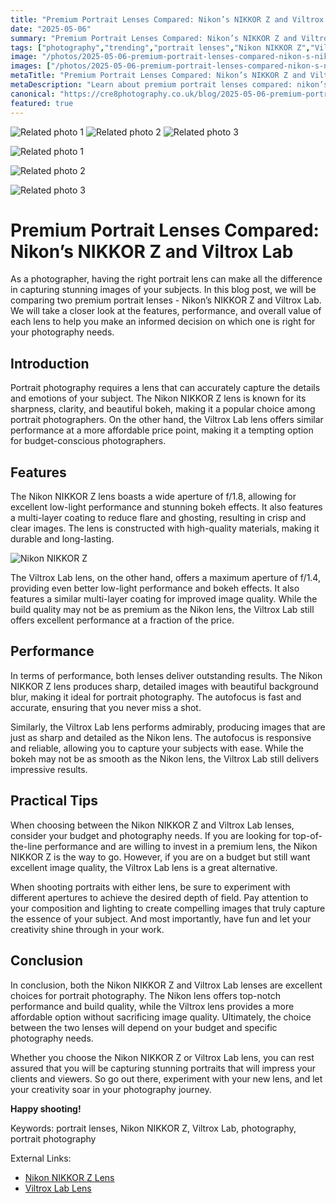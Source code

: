 ```yaml
---
title: "Premium Portrait Lenses Compared: Nikon’s NIKKOR Z and Viltrox Lab"
date: "2025-05-06"
summary: "Premium Portrait Lenses Compared: Nikon’s NIKKOR Z and Viltrox Lab - A trending topic in photography."
tags: ["photography","trending","portrait lenses","Nikon NIKKOR Z","Viltrox Lab","portrait photography","features","performance","bokeh","autofocus","budget-conscious"]
image: "/photos/2025-05-06-premium-portrait-lenses-compared-nikon-s-nikkor-z-and-viltrox-lab-1.jpg"
images: ["/photos/2025-05-06-premium-portrait-lenses-compared-nikon-s-nikkor-z-and-viltrox-lab-1.jpg","/photos/2025-05-06-premium-portrait-lenses-compared-nikon-s-nikkor-z-and-viltrox-lab-2.jpg","/photos/2025-05-06-premium-portrait-lenses-compared-nikon-s-nikkor-z-and-viltrox-lab-3.jpg"]
metaTitle: "Premium Portrait Lenses Compared: Nikon’s NIKKOR Z and Viltrox Lab | cre8 Photography"
metaDescription: "Learn about premium portrait lenses compared: nikon’s nikkor z and viltrox lab in photography with practical tips and insights."
canonical: "https://cre8photography.co.uk/blog/2025-05-06-premium-portrait-lenses-compared-nikon-s-nikkor-z-and-viltrox-lab"
featured: true
---
```


<!-- Gallery as HTML -->

<div class="grid grid-cols-1 sm:grid-cols-2 md:grid-cols-3 gap-4">
  <img src="/photos/2025-05-06-premium-portrait-lenses-compared-nikon-s-nikkor-z-and-viltrox-lab-1.jpg" alt="Related photo 1" class="w-full rounded-lg" />
<img src="/photos/2025-05-06-premium-portrait-lenses-compared-nikon-s-nikkor-z-and-viltrox-lab-2.jpg" alt="Related photo 2" class="w-full rounded-lg" />
<img src="/photos/2025-05-06-premium-portrait-lenses-compared-nikon-s-nikkor-z-and-viltrox-lab-3.jpg" alt="Related photo 3" class="w-full rounded-lg" />
</div>


<!-- Gallery as Markdown -->
![Related photo 1](/photos/2025-05-06-premium-portrait-lenses-compared-nikon-s-nikkor-z-and-viltrox-lab-1.jpg)


![Related photo 2](/photos/2025-05-06-premium-portrait-lenses-compared-nikon-s-nikkor-z-and-viltrox-lab-2.jpg)


![Related photo 3](/photos/2025-05-06-premium-portrait-lenses-compared-nikon-s-nikkor-z-and-viltrox-lab-3.jpg)



# Premium Portrait Lenses Compared: Nikon’s NIKKOR Z and Viltrox Lab

As a photographer, having the right portrait lens can make all the difference in capturing stunning images of your subjects. In this blog post, we will be comparing two premium portrait lenses - Nikon’s NIKKOR Z and Viltrox Lab. We will take a closer look at the features, performance, and overall value of each lens to help you make an informed decision on which one is right for your photography needs.

## Introduction

Portrait photography requires a lens that can accurately capture the details and emotions of your subject. The Nikon NIKKOR Z lens is known for its sharpness, clarity, and beautiful bokeh, making it a popular choice among portrait photographers. On the other hand, the Viltrox Lab lens offers similar performance at a more affordable price point, making it a tempting option for budget-conscious photographers.

## Features

The Nikon NIKKOR Z lens boasts a wide aperture of f/1.8, allowing for excellent low-light performance and stunning bokeh effects. It also features a multi-layer coating to reduce flare and ghosting, resulting in crisp and clear images. The lens is constructed with high-quality materials, making it durable and long-lasting.

![Nikon NIKKOR Z](/path/to/image)

The Viltrox Lab lens, on the other hand, offers a maximum aperture of f/1.4, providing even better low-light performance and bokeh effects. It also features a similar multi-layer coating for improved image quality. While the build quality may not be as premium as the Nikon lens, the Viltrox Lab still offers excellent performance at a fraction of the price.

## Performance

In terms of performance, both lenses deliver outstanding results. The Nikon NIKKOR Z lens produces sharp, detailed images with beautiful background blur, making it ideal for portrait photography. The autofocus is fast and accurate, ensuring that you never miss a shot.

Similarly, the Viltrox Lab lens performs admirably, producing images that are just as sharp and detailed as the Nikon lens. The autofocus is responsive and reliable, allowing you to capture your subjects with ease. While the bokeh may not be as smooth as the Nikon lens, the Viltrox Lab still delivers impressive results.

## Practical Tips

When choosing between the Nikon NIKKOR Z and Viltrox Lab lenses, consider your budget and photography needs. If you are looking for top-of-the-line performance and are willing to invest in a premium lens, the Nikon NIKKOR Z is the way to go. However, if you are on a budget but still want excellent image quality, the Viltrox Lab lens is a great alternative.

When shooting portraits with either lens, be sure to experiment with different apertures to achieve the desired depth of field. Pay attention to your composition and lighting to create compelling images that truly capture the essence of your subject. And most importantly, have fun and let your creativity shine through in your work.

## Conclusion

In conclusion, both the Nikon NIKKOR Z and Viltrox Lab lenses are excellent choices for portrait photography. The Nikon lens offers top-notch performance and build quality, while the Viltrox lens provides a more affordable option without sacrificing image quality. Ultimately, the choice between the two lenses will depend on your budget and specific photography needs.

Whether you choose the Nikon NIKKOR Z or Viltrox Lab lens, you can rest assured that you will be capturing stunning portraits that will impress your clients and viewers. So go out there, experiment with your new lens, and let your creativity soar in your photography journey.

**Happy shooting!**

Keywords: portrait lenses, Nikon NIKKOR Z, Viltrox Lab, photography, portrait photography

External Links:
- [Nikon NIKKOR Z Lens](https://www.nikonusa.com/en/nikon-products/camera-lenses/index.page)
- [Viltrox Lab Lens](https://www.viltrox.com/en/index.php/product/index/id/61)


